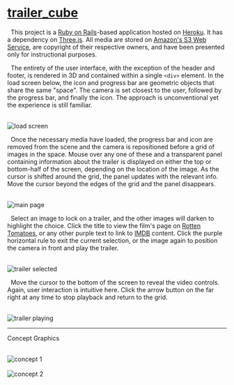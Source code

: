 <a href="http://trailer-cube.herokuapp.com/">trailer_cube</a>
===

&nbsp; This project is a <a href="https://github.com/rails/rails">Ruby on Rails</a>-based application hosted on <a href="http://www.heroku.com">Heroku</a>. It has a dependency on <a href="https://github.com/mrdoob/three.js/">Three.js</a>. All media are stored on <a href="https://aws.amazon.com/s3/">Amazon's S3 Web Service</a>, are copyright of their respective owners, and have been presented only for instructional purposes.

&nbsp; The entirety of the user interface, with the exception of the header and footer, is rendered in 3D and contained within a single `<div>` element. In the load screen below, the icon and progress bar are geometric objects that share the same "space". The camera is set closest to the user, followed by the progress bar, and finally the icon. The approach is unconventional yet the experience is still familiar.

<br>
<img width="" alt="load screen" src="https://drive.google.com/uc?export=download&id=0B3rehuqgDPeVY0s3VUhFT2xYSnM">
<br>

&nbsp; Once the necessary media have loaded, the progress bar and icon are removed from the scene and the camera is repositioned before a grid of images in the space. Mouse over any one of these and a transparent panel containing information about the trailer is displayed on either the top or bottom-half of the screen, depending on the location of the image. As the cursor is shifted around the grid, the panel updates with the relevant info. Move the cursor beyond the edges of the grid and the panel disappears.

<br>
<img width="" alt="main page" src="https://drive.google.com/uc?export=download&id=0B3rehuqgDPeVRnhaT2IxdUlZWVU">
<br>

&nbsp; Select an image to lock on a trailer, and the other images will darken to highlight the choice. Click the title to view the film's page on <a href="http://www.rottentomatoes.com">Rotten Tomatoes</a>, or any other purple text to link to <a href="http://www.imdb.com">IMDB</a> content. Click the purple horizontal rule to exit the current selection, or the image again to position the camera in front and play the trailer.

<br>
<img width="" alt="trailer selected" src="https://drive.google.com/uc?export=download&id=0B3rehuqgDPeVd1NTSU1HUS1yZ1U">
<br>

&nbsp; Move the cursor to the bottom of the screen to reveal the video controls. Again, user interaction is intuitive here. Click the arrow button on the far right at any time to stop playback and return to the grid.

<br>
<img width="" alt="trailer playing" src="https://drive.google.com/uc?export=download&id=0B3rehuqgDPeVSjBsa0ZVV1kyUWc">
<br>

***
Concept Graphics

<br>
<img width="" alt="concept 1" src="https://drive.google.com/uc?export=download&id=1eOxtnVcCLissfZgLC22dz9Qx3ZraDVaa">
<br>

<br>
<img width="" alt="concept 2" src="https://drive.google.com/uc?export=download&id=1cClUGameSgHpin7_5a25RMR2_wniFdSU">
